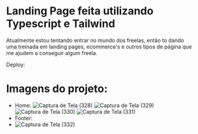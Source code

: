 # Landing Page feita utilizando Typescript e Tailwind
Atualmente estou tentando entrar no mundo dos freelas, então to dando uma treinada em landing pages, ecommerce's e outros tipos de página que me ajudem a conseguir algum freela.

Deploy: 

# Imagens do projeto: 

* Home:
![Captura de Tela (328)](https://github.com/LeonardoAlves04/typePage/assets/69488943/0239a615-4f4f-4270-9010-c1f70a085619)
![Captura de Tela (329)](https://github.com/LeonardoAlves04/typePage/assets/69488943/1ce58f7a-86fe-48a4-9002-fb0af821adc8)
![Captura de Tela (330)](https://github.com/LeonardoAlves04/typePage/assets/69488943/25b37304-a071-4c7c-883f-6e605057837b)
![Captura de Tela (331)](https://github.com/LeonardoAlves04/typePage/assets/69488943/f4ec70dd-1325-4423-8276-3b156033f028)
* Footer:
* ![Captura de Tela (332)](https://github.com/LeonardoAlves04/typePage/assets/69488943/f7c8de4f-45a7-4b20-b382-f1d38857cf50)

